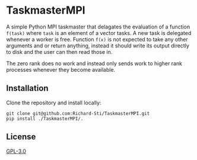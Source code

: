 # TaskmasterMPI


A simple Python MPI taskmaster that delagates the evaluation of a function ``f(task)`` where ``task`` is an element of a vector tasks. A new task is delegated whenever a worker is free. Function ``f(x)`` is not expected to take any other arguments and or return anything, instead it should write its output directly to disk and the user can then read those in.

The zero rank does no work and instead only sends work to higher rank processes whenever they become available.


## Installation
Clone the repository and install locally:

```bashrc
git clone git@github.com:Richard-Sti/TaskmasterMPI.git
pip install ./TaskmasterMPI/.
```


## License
[GPL-3.0](https://www.gnu.org/licenses/gpl-3.0.en.html)
